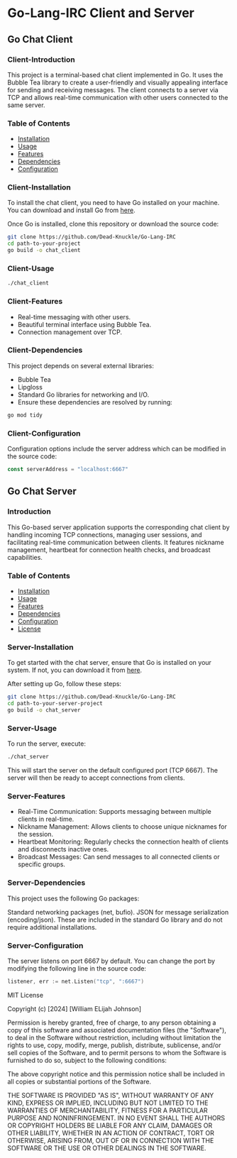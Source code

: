 # Go-Lang-IRC Client and Server

## Go Chat Client

### Client-Introduction
This project is a terminal-based chat client implemented in Go. It uses the Bubble Tea library to create a user-friendly and visually appealing interface for sending and receiving messages. The client connects to a server via TCP and allows real-time communication with other users connected to the same server.

### Table of Contents
- [Installation](#client-installation)
- [Usage](#client-usage)
- [Features](#client-features)
- [Dependencies](#client-dependencies)
- [Configuration](#client-configuration)

### Client-Installation
To install the chat client, you need to have Go installed on your machine. You can download and install Go from [here](https://golang.org/dl/).

Once Go is installed, clone this repository or download the source code:

```bash
git clone https://github.com/Dead-Knuckle/Go-Lang-IRC
cd path-to-your-project
go build -o chat_client
```

### Client-Usage
```bash
./chat_client
```

### Client-Features
- Real-time messaging with other users.
- Beautiful terminal interface using Bubble Tea.
- Connection management over TCP.

### Client-Dependencies
This project depends on several external libraries:

- Bubble Tea
- Lipgloss
- Standard Go libraries for networking and I/O.
- Ensure these dependencies are resolved by running:

```bash
go mod tidy
```

### Client-Configuration
Configuration options include the server address which can be modified in the source code:
```go
const serverAddress = "localhost:6667"
```

## Go Chat Server

### Introduction
This Go-based server application supports the corresponding chat client by handling incoming TCP connections, managing user sessions, and facilitating real-time communication between clients. It features nickname management, heartbeat for connection health checks, and broadcast capabilities.

### Table of Contents
- [Installation](#server-installation)
- [Usage](#server-usage)
- [Features](#server-features)
- [Dependencies](#server-dependencies)
- [Configuration](#server-configuration)
- [License](#license)

### Server-Installation
To get started with the chat server, ensure that Go is installed on your system. If not, you can download it from [here](https://golang.org/dl/).

After setting up Go, follow these steps:

```bash
git clone https://github.com/Dead-Knuckle/Go-Lang-IRC
cd path-to-your-server-project
go build -o chat_server
```

### Server-Usage
To run the server, execute:

```bash
./chat_server
```
This will start the server on the default configured port (TCP 6667). The server will then be ready to accept connections from clients.

### Server-Features
- Real-Time Communication: Supports messaging between multiple clients in real-time.
- Nickname Management: Allows clients to choose unique nicknames for the session.
- Heartbeat Monitoring: Regularly checks the connection health of clients and disconnects inactive ones.
- Broadcast Messages: Can send messages to all connected clients or specific groups.

###  Server-Dependencies
This project uses the following Go packages:

Standard networking packages (net, bufio).
JSON for message serialization (encoding/json).
These are included in the standard Go library and do not require additional installations.

### Server-Configuration
The server listens on port 6667 by default. You can change the port by modifying the following line in the source code:

```go
listener, err := net.Listen("tcp", ":6667")
```


MIT License

Copyright (c) [2024] [William ELijah Johnson]

Permission is hereby granted, free of charge, to any person obtaining a copy
of this software and associated documentation files (the "Software"), to deal
in the Software without restriction, including without limitation the rights
to use, copy, modify, merge, publish, distribute, sublicense, and/or sell
copies of the Software, and to permit persons to whom the Software is
furnished to do so, subject to the following conditions:

The above copyright notice and this permission notice shall be included in all
copies or substantial portions of the Software.

THE SOFTWARE IS PROVIDED "AS IS", WITHOUT WARRANTY OF ANY KIND, EXPRESS OR
IMPLIED, INCLUDING BUT NOT LIMITED TO THE WARRANTIES OF MERCHANTABILITY,
FITNESS FOR A PARTICULAR PURPOSE AND NONINFRINGEMENT. IN NO EVENT SHALL THE
AUTHORS OR COPYRIGHT HOLDERS BE LIABLE FOR ANY CLAIM, DAMAGES OR OTHER
LIABILITY, WHETHER IN AN ACTION OF CONTRACT, TORT OR OTHERWISE, ARISING FROM,
OUT OF OR IN CONNECTION WITH THE SOFTWARE OR THE USE OR OTHER DEALINGS IN THE
SOFTWARE.
